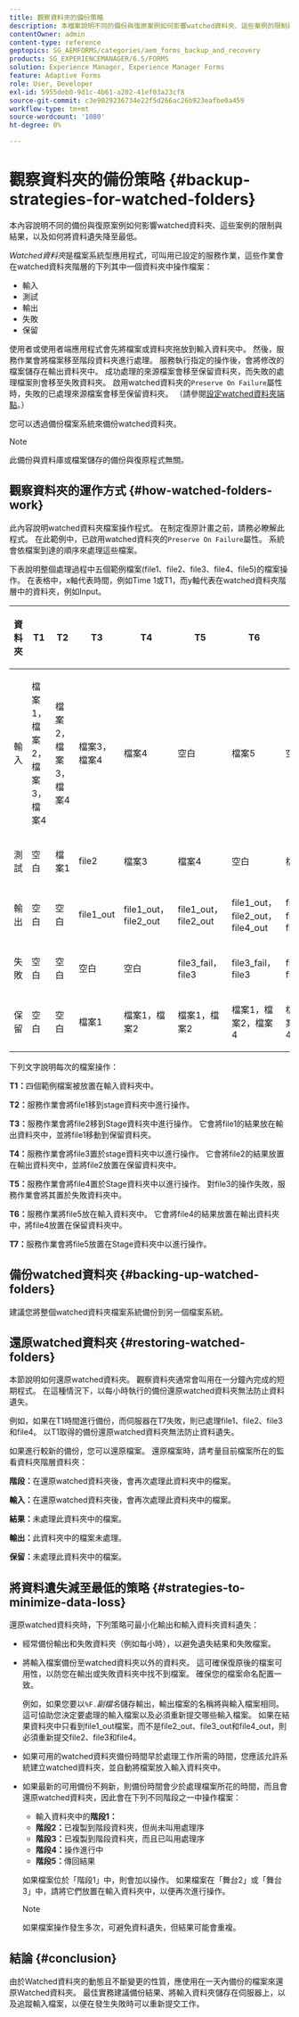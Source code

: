 ```yaml
---
title: 觀察資料夾的備份策略
description: 本檔案說明不同的備份與復原案例如何影響watched資料夾、這些案例的限制與結果，以及如何將資料遺失降至最低。
contentOwner: admin
content-type: reference
geptopics: SG_AEMFORMS/categories/aem_forms_backup_and_recovery
products: SG_EXPERIENCEMANAGER/6.5/FORMS
solution: Experience Manager, Experience Manager Forms
feature: Adaptive Forms
role: User, Developer
exl-id: 5955deb0-9d1c-4b61-a202-41ef03a23cf8
source-git-commit: c3e9029236734e22f5d266ac26b923eafbe0a459
workflow-type: tm+mt
source-wordcount: '1080'
ht-degree: 0%

---
```


# 觀察資料夾的備份策略 {#backup-strategies-for-watched-folders}

本內容說明不同的備份與復原案例如何影響watched資料夾、這些案例的限制與結果，以及如何將資料遺失降至最低。

*Watched資料夾*&#x200B;是檔案系統型應用程式，可叫用已設定的服務作業，這些作業會在watched資料夾階層的下列其中一個資料夾中操作檔案：

* 輸入
* 測試
* 輸出
* 失敗
* 保留

使用者或使用者端應用程式會先將檔案或資料夾拖放到輸入資料夾中。 然後，服務作業會將檔案移至階段資料夾進行處理。 服務執行指定的操作後，會將修改的檔案儲存在輸出資料夾中。 成功處理的來源檔案會移至保留資料夾，而失敗的處理檔案則會移至失敗資料夾。 啟用watched資料夾的`Preserve On Failure`屬性時，失敗的已處理來源檔案會移至保留資料夾。 （請參閱[設定watched資料夾端點](/help/forms/using/admin-help/configuring-watched-folder-endpoints.md#configuring-watched-folder-endpoints)。）

您可以透過備份檔案系統來備份watched資料夾。

>[!NOTE]
>
>此備份與資料庫或檔案儲存的備份與復原程式無關。

## 觀察資料夾的運作方式 {#how-watched-folders-work}

此內容說明watched資料夾檔案操作程式。 在制定復原計畫之前，請務必瞭解此程式。 在此範例中，已啟用watched資料夾的`Preserve On Failure`屬性。 系統會依檔案到達的順序來處理這些檔案。

下表說明整個處理過程中五個範例檔案(file1、file2、file3、file4、file5)的檔案操作。 在表格中，x軸代表時間，例如Time 1或T1，而y軸代表在watched資料夾階層中的資料夾，例如Input。

<table>
 <thead>
  <tr>
   <th><p>資料夾</p></th>
   <th><p>T1</p></th>
   <th><p>T2</p></th>
   <th><p>T3</p></th>
   <th><p>T4</p></th>
   <th><p>T5</p></th>
   <th><p>T6</p></th>
   <th><p>T7</p></th>
  </tr>
 </thead>
 <tbody>
  <tr>
   <td><p>輸入</p></td>
   <td><p>檔案1，檔案2，檔案3，檔案4</p></td>
   <td><p>檔案2，檔案3，檔案4</p></td>
   <td><p>檔案3，檔案4</p></td>
   <td><p>檔案4</p></td>
   <td><p>空白</p></td>
   <td><p>檔案5</p></td>
   <td><p>空白</p></td>
  </tr>
  <tr>
   <td><p>測試</p></td>
   <td><p>空白</p></td>
   <td><p>檔案1</p></td>
   <td><p>file2</p></td>
   <td><p>檔案3</p></td>
   <td><p>檔案4</p></td>
   <td><p>空白</p></td>
   <td><p>檔案5</p></td>
  </tr>
  <tr>
   <td><p>輸出</p></td>
   <td><p>空白</p></td>
   <td><p>空白</p></td>
   <td><p>file1_out</p></td>
   <td><p>file1_out， file2_out</p></td>
   <td><p>file1_out， file2_out</p></td>
   <td><p>file1_out， file2_out， file4_out</p></td>
   <td><p>file1_out， file2_out， file4_out</p></td>
  </tr>
  <tr>
   <td><p>失敗</p></td>
   <td><p>空白</p></td>
   <td><p>空白</p></td>
   <td><p>空白</p></td>
   <td><p>空白</p></td>
   <td><p>file3_fail， file3 </p></td>
   <td><p>file3_fail， file3 </p></td>
   <td><p>file3_fail， file3 </p></td>
  </tr>
  <tr>
   <td><p>保留</p></td>
   <td><p>空白</p></td>
   <td><p>空白</p></td>
   <td><p>檔案1 </p></td>
   <td><p>檔案1，檔案2 </p></td>
   <td><p>檔案1，檔案2 </p></td>
   <td><p>檔案1，檔案2，檔案4 </p></td>
   <td><p>檔案1，檔案2，檔案4 </p></td>
  </tr>
 </tbody>
</table>

下列文字說明每次的檔案操作：

**T1：**&#x200B;四個範例檔案被放置在輸入資料夾中。

**T2：**&#x200B;服務作業會將file1移到stage資料夾中進行操作。

**T3：**&#x200B;服務作業會將file2移到Stage資料夾中進行操作。 它會將file1的結果放在輸出資料夾中，並將file1移動到保留資料夾。

**T4：**&#x200B;服務作業會將file3置於stage資料夾中以進行操作。 它會將file2的結果放置在輸出資料夾中，並將file2放置在保留資料夾中。

**T5：**&#x200B;服務作業會將file4置於Stage資料夾中以進行操作。 對file3的操作失敗，服務作業會將其置於失敗資料夾中。

**T6：**&#x200B;服務作業將file5放在輸入資料夾中。 它會將file4的結果放置在輸出資料夾中，將file4放置在保留資料夾中。

**T7：**&#x200B;服務作業會將file5放置在Stage資料夾中以進行操作。

## 備份watched資料夾 {#backing-up-watched-folders}

建議您將整個watched資料夾檔案系統備份到另一個檔案系統。

## 還原watched資料夾 {#restoring-watched-folders}

本節說明如何還原watched資料夾。 觀察資料夾通常會叫用在一分鐘內完成的短期程式。 在這種情況下，以每小時執行的備份還原watched資料夾無法防止資料遺失。

例如，如果在T1時間進行備份，而伺服器在T7失敗，則已處理file1、file2、file3和file4。 以T1取得的備份還原watched資料夾無法防止資料遺失。

如果進行較新的備份，您可以還原檔案。 還原檔案時，請考量目前檔案所在的監看資料夾階層資料夾：

**階段：**&#x200B;在還原watched資料夾後，會再次處理此資料夾中的檔案。

**輸入：**&#x200B;在還原watched資料夾後，會再次處理此資料夾中的檔案。

**結果：**&#x200B;未處理此資料夾中的檔案。

**輸出：**&#x200B;此資料夾中的檔案未處理。

**保留：**&#x200B;未處理此資料夾中的檔案。

## 將資料遺失減至最低的策略 {#strategies-to-minimize-data-loss}

還原watched資料夾時，下列策略可最小化輸出和輸入資料夾資料遺失：

* 經常備份輸出和失敗資料夾（例如每小時），以避免遺失結果和失敗檔案。
* 將輸入檔案備份至watched資料夾以外的資料夾。 這可確保復原後的檔案可用性，以防您在輸出或失敗資料夾中找不到檔案。 確保您的檔案命名配置一致。

  例如，如果您要以&#x200B;`%F.`*副檔名*&#x200B;儲存輸出，輸出檔案的名稱將與輸入檔案相同。 這可協助您決定要處理的輸入檔案以及必須重新提交哪些輸入檔案。 如果在結果資料夾中只看到file1_out檔案，而不是file2_out、file3_out和file4_out，則必須重新提交file2、file3和file4。

* 如果可用的watched資料夾備份時間早於處理工作所需的時間，您應該允許系統建立watched資料夾，並自動將檔案放入輸入資料夾中。
* 如果最新的可用備份不夠新，則備份時間會少於處理檔案所花的時間，而且會還原watched資料夾，因此會在下列不同階段之一中操作檔案：

   * 輸入資料夾中的&#x200B;**階段1：**
   * **階段2：**&#x200B;已複製到階段資料夾，但尚未叫用處理序
   * **階段3：**&#x200B;已複製到階段資料夾，而且已叫用處理序
   * **階段4：**&#x200B;操作進行中
   * **階段5：**&#x200B;傳回結果

  如果檔案位於「階段1」中，則會加以操作。 如果檔案在「舞台2」或「舞台3」中，請將它們放置在輸入資料夾中，以便再次進行操作。

  >[!NOTE]
  >
  >如果檔案操作發生多次，可避免資料遺失，但結果可能會重複。

## 結論 {#conclusion}

由於Watched資料夾的動態且不斷變更的性質，應使用在一天內備份的檔案來還原Watched資料夾。 最佳實務建議備份結果、將輸入資料夾儲存在伺服器上，以及追蹤輸入檔案，以便在發生失敗時可以重新提交工作。
